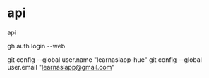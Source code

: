 # api
api

gh auth login --web

git config --global user.name "learnaslapp-hue"
git config --global user.email "learnaslapp@gmail.com"

